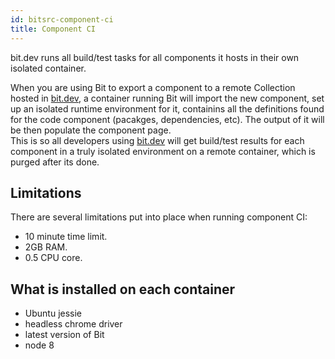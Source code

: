 ```yaml
---
id: bitsrc-component-ci
title: Component CI
---
```


bit.dev runs all build/test tasks for all components it hosts in their own isolated container.

When you are using Bit to export a component to a remote Collection hosted in [bit.dev](https://bit.dev), a container running Bit will import the new component, set up an isolated runtime environment for it, containins all the definitions found for the code component (pacakges, dependencies, etc). The output of it will be then populate the component page.  
This is so all developers using [bit.dev](https://bit.dev) will get build/test results for each component in a truly isolated environment on a remote container, which is purged after its done.

## Limitations

There are several limitations put into place when running component CI:

- 10 minute time limit.
- 2GB RAM.
- 0.5 CPU core.

## What is installed on each container

- Ubuntu jessie
- headless chrome driver
- latest version of Bit
- node 8
